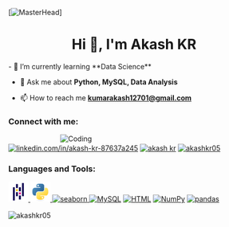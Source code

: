 [![MasterHead](https://surfingthecode.com/img/python.gif)]
<h1 align="center">Hi 👋, I'm Akash KR</h1>
- 🌱 I’m currently learning **Data Science**

- 💬 Ask me about **Python, MySQL, Data Analysis**

- 📫 How to reach me **kumarakash12701@gmail.com**

<h3 align="left">Connect with me:</h3>
<img align="right" alt="Coding" width="400" src="https://cdn.dribbble.com/users/1059583/screenshots/4171367/coding-freak.gif">
<p align="left">
<a href="https://www.linkedin.com/in/akash-kr-87637a245/" target="blank"><img align="center" src="https://raw.githubusercontent.com/rahuldkjain/github-profile-readme-generator/master/src/images/icons/Social/linked-in-alt.svg" alt="linkedin.com/in/akash-kr-87637a245" height="30" width="40" /></a>
<a href="https://www.hackerrank.com/akashkr05?hr_r=1" target="blank"><img align="center" src="https://raw.githubusercontent.com/rahuldkjain/github-profile-readme-generator/master/src/images/icons/Social/hackerrank.svg" alt="akash kr" height="30" width="40" /></a>
<a href="https://www.hackerearth.com/akashkr05" target="blank"><img align="center" src="https://raw.githubusercontent.com/rahuldkjain/github-profile-readme-generator/master/src/images/icons/Social/hackerearth.svg" alt="akashkr05" height="30" width="40" /></a>
</p>

<h3 align="left">Languages and Tools:</h3> 
<p align="left"> <a href="https://pandas.pydata.org/" target="_blank" rel="noreferrer"> <img src="https://raw.githubusercontent.com/devicons/devicon/2ae2a900d2f041da66e950e4d48052658d850630/icons/pandas/pandas-original.svg" alt="pandas" width="40" height="40"/> </a> <a href="https://www.python.org" target="_blank" rel="noreferrer"> <img src="https://raw.githubusercontent.com/devicons/devicon/master/icons/python/python-original.svg" alt="python" width="40" height="40"/> </a> <a href="https://seaborn.pydata.org/" target="_blank" rel="noreferrer"> <img src="https://seaborn.pydata.org/_images/logo-mark-lightbg.svg" alt="seaborn" width="40" height="40"/> 
   <a href="https://www.mysql.com/" target="_blank" rel="noreferrer"> <img src="https://1000logos.net/wp-content/uploads/2020/08/MySQL-Logo.png" alt="MySQL" width="40" height="40"/></a>
  <a href="https://html.com/" target="_blank" rel="noreferrer"> <img src="https://cdn.pixabay.com/photo/2017/08/05/11/16/logo-2582748_1280.png" alt="HTML" width="40" height="40"/></a>
   <a href="https://numpy.org/" target="_blank" rel="noreferrer"> <img src="https://encrypted-tbn0.gstatic.com/images?q=tbn:ANd9GcS7bE1HJBoR7Vb7mJiEZI6J5A7O3uCIUtbm2W7zNE_2POzVUMgUxztr_sOnru0HB3s69no&usqp=CAU" alt="NumPy" width="40" height="40"/></a>
   <a href="https://pandas.pydata.org/" target="_blank" rel="noreferrer"> <img src="https://upload.wikimedia.org/wikipedia/commons/thumb/e/ed/Pandas_logo.svg/1200px-Pandas_logo.svg.png" alt="pandas" width="40" height="40"/></a></p>

<p><img align="center" src="https://github-readme-stats.vercel.app/api/top-langs?username=akashkr05&show_icons=true&locale=en&layout=compact" alt="akashkr05" /></p>
